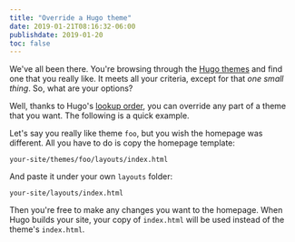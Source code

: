```yaml
---
title: "Override a Hugo theme"
date: 2019-01-21T08:16:32-06:00
publishdate: 2019-01-20
toc: false
---
```


We've all been there. You're browsing through the [Hugo themes](https://themes.gohugo.io/) and find one that you really like. It meets all your criteria, except for that _one small thing_. So, what are your options?

Well, thanks to Hugo's [lookup order](https://gohugo.io/templates/lookup-order/), you can override any part of a theme that you want. The following is a quick example. 

Let's say you really like theme `foo`, but you wish the homepage was different. All you have to do is copy the homepage template:

```
your-site/themes/foo/layouts/index.html
```

And paste it under your own `layouts` folder:

```
your-site/layouts/index.html
```

Then you're free to make any changes you want to the homepage. When Hugo builds your site, your copy of `index.html` will be used instead of the theme's `index.html`. 
